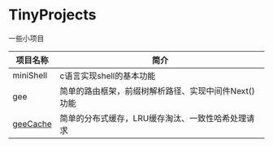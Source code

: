 # TinyProjects
一些小项目

项目名称 | 简介
---- | ----
miniShell | c语言实现shell的基本功能    
gee | 简单的路由框架，前缀树解析路径、实现中间件Next()功能
[geeCache](https://github.com/pojiang20/Geecache) | 简单的分布式缓存，LRU缓存淘汰、一致性哈希处理请求
